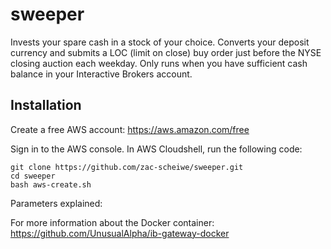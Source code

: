 sweeper
==

Invests your spare cash in a stock of your choice. Converts your deposit currency and submits a LOC (limit on close) buy order just before the NYSE closing auction each weekday. Only runs when you have sufficient cash balance in your Interactive Brokers account.

## Installation

Create a free AWS account: https://aws.amazon.com/free

Sign in to the AWS console. In AWS Cloudshell, run the following code:

    git clone https://github.com/zac-scheiwe/sweeper.git
    cd sweeper
    bash aws-create.sh

Parameters explained:




For more information about the Docker container: https://github.com/UnusualAlpha/ib-gateway-docker
